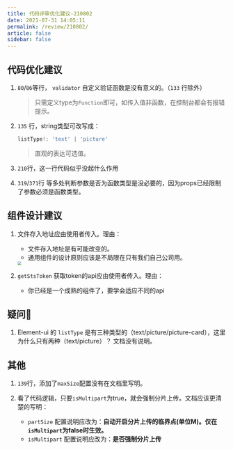```yaml
---
title: 代码评审优化建议-210802
date: 2021-07-31 14:05:11
permalink: /review/210802/
article: false
sidebar: false
---
```

## 代码优化建议


1. `80`/`86`等行， `validator` 自定义验证函数是没有意义的。（`133` 行除外）

   > 只需定义type为`Function`即可，如传入值非函数，在控制台都会有报错提示。



2. `135` 行，string类型可改写成：

   ```js
   listType!: 'text' | 'picture'
   ```

   >  直观的表达可选值。




3. `210`行，这一行代码似乎没起什么作用



4. `319`/`371`行 等多处判断参数是否为函数类型是没必要的，因为props已经限制了参数必须是函数类型。



## 组件设计建议

1. 文件存入地址应由使用者传入。理由：

   - 文件存入地址是有可能改变的。
   - 通用组件的设计原则应该是不局限在只有我们自己公司用。

   <img src="https://img2.baidu.com/it/u=895714060,705914695&fm=26&fmt=auto&gp=0.jpg" style="zoom:50%;" />

2. `getStsToken` 获取token的api应由使用者传入。理由：

   - 你已经是一个成熟的组件了，要学会适应不同的api

   



## 疑问🤔

1. Element-ui 的 `listType` 是有三种类型的（text/picture/picture-card），这里为什么只有两种（text/picture）？ 文档没有说明。




## 其他

1. `139`行，添加了`maxSize`配置没有在文档里写明。

2. 看了代码逻辑，只要`isMultipart`为true，就会强制分片上传。文档应该更清楚的写明：
   -  `partSize` 配置说明应改为：**自动开启分片上传的临界点(单位M)。仅在`isMultipart`为false时生效。**
   - `isMultipart` 配置说明应改为：**是否强制分片上传**